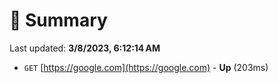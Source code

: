 # 📖 Summary
Last updated: **3/8/2023, 6:12:14 AM**

- `GET` [https://google.com](https://google.com) - **Up** (203ms)
